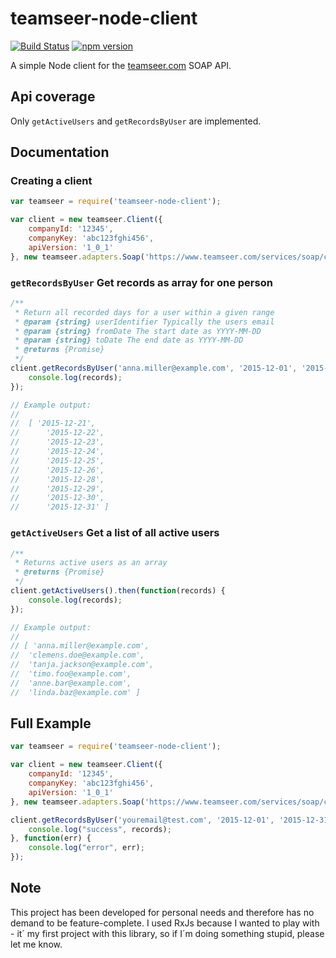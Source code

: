 # teamseer-node-client

[![Build Status](https://travis-ci.org/tomraithel/teamseer-node-client.svg)](https://travis-ci.org/tomraithel/teamseer-node-client) [![npm version](https://badge.fury.io/js/teamseer-node-client.png)](https://badge.fury.io/js/teamseer-node-client)

A simple Node client for the [teamseer.com](http://www.teamseer.com/) SOAP API.

## Api coverage

Only `getActiveUsers` and `getRecordsByUser` are implemented.

## Documentation

### Creating a client

```javascript
var teamseer = require('teamseer-node-client');

var client = new teamseer.Client({
	companyId: '12345',
	companyKey: 'abc123fghi456',
	apiVersion: '1_0_1'
}, new teamseer.adapters.Soap('https://www.teamseer.com/services/soap/coreapi/1_0_1/teamseer_core_api.wsdl'));
```


### `getRecordsByUser` Get records as array for one person

```javascript
/**
 * Return all recorded days for a user within a given range
 * @param {string} userIdentifier Typically the users email
 * @param {string} fromDate The start date as YYYY-MM-DD
 * @param {string} toDate The end date as YYYY-MM-DD
 * @returns {Promise}
 */
client.getRecordsByUser('anna.miller@example.com', '2015-12-01', '2015-12-31').then(function(records) {
	console.log(records);
});

// Example output:
//
//	[ '2015-12-21',
//		'2015-12-22',
//		'2015-12-23',
//		'2015-12-24',
//		'2015-12-25',
//		'2015-12-26',
//		'2015-12-28',
//		'2015-12-29',
//		'2015-12-30',
//		'2015-12-31' ]
```

### `getActiveUsers` Get a list of all active users

```javascript
/**
 * Returns active users as an array
 * @returns {Promise}
 */
client.getActiveUsers().then(function(records) {
	console.log(records);
});

// Example output:
//
// [ 'anna.miller@example.com',
//	'clemens.doe@example.com',
//	'tanja.jackson@example.com',
//	'timo.foo@example.com',
//	'anne.bar@example.com',
//	'linda.baz@example.com' ]
```

## Full Example

```javascript
var teamseer = require('teamseer-node-client');

var client = new teamseer.Client({
	companyId: '12345',
	companyKey: 'abc123fghi456',
	apiVersion: '1_0_1'
}, new teamseer.adapters.Soap('https://www.teamseer.com/services/soap/coreapi/1_0_1/teamseer_core_api.wsdl'));

client.getRecordsByUser('youremail@test.com', '2015-12-01', '2015-12-31').then(function(records) {
	console.log("success", records);
}, function(err) {
	console.log("error", err);
});
```

## Note

This project has been developed for personal needs and therefore has no demand to be feature-complete.
I used RxJs because I wanted to play with - it´ my first project with this library, so if I´m doing something stupid,
please let me know.
